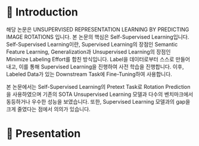 # 👋 Introduction

 해당 논문은 UNSUPERVISED REPRESENTATION LEARNING BY PREDICTING IMAGE ROTATIONS 입니다.
본 논문의 핵심은 Self-Supervised Learning입니다. Self-Supervised Learning이란, Supervised Learning의 장점인 Semantic Feature Learning, Generalization과 Unsupervised Learning의 장점인 Minimize Labeling Effort를 합친 방식입니다. Label을 데이터로부터 스스로 만들어내고, 이를 통해 Supervised Learning을 진행하여 사전 학습을 진행합니다. 이후, Labeled Data가 있는 Downstream Task에 Fine-Tuning하여 사용합니다.

 본 논문에서는 Self-Supervised Learning의 Pretext Task로 Rotation Prediction을 사용하였으며
기존의 SOTA Unsupervised Learning 모델과 다수의 벤치마크에서 동등하거나 우수한 성능을 보였습니다. 또한, Supervised Learning 모델과의 gap을 크게 줄였다는 점에서 의의가 있습니다.

# 🚀 Presentation

